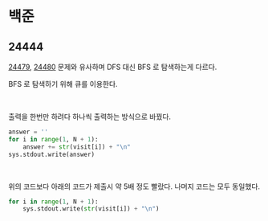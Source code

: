 # 백준

## 24444

[24479](https://www.acmicpc.net/problem/24479), [24480](https://www.acmicpc.net/problem/24480) 문제와 유사하며 DFS 대신 BFS 로 탐색하는게 다르다.

BFS 로 탐색하기 위해 큐를 이용한다.

<br>

출력을 한번만 하려다 하나씩 출력하는 방식으로 바꿨다.

```python
answer = ''
for i in range(1, N + 1):
    answer += str(visit[i]) + "\n"
sys.stdout.write(answer)
```

<br>

위의 코드보다 아래의 코드가 제출시 약 5배 정도 빨랐다. 나머지 코드는 모두 동일했다.

```python
for i in range(1, N + 1):
    sys.stdout.write(str(visit[i]) + "\n")
```

